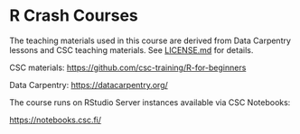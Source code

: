 # R Crash Courses

The teaching materials used in this course are derived from Data Carpentry lessons and CSC teaching materials. See [LICENSE.md](LICENSE.md) for details.

CSC materials: https://github.com/csc-training/R-for-beginners

Data Carpentry: https://datacarpentry.org/

The course runs on RStudio Server instances available via CSC Notebooks:

https://notebooks.csc.fi/
